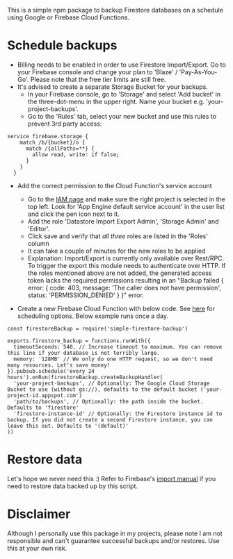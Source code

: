 This is a simple npm package to backup Firestore databases on a schedule using Google or Firebase Cloud Functions.

# Schedule backups

- Billing needs to be enabled in order to use Firestore Import/Export. Go to your Firebase console and change your plan to 'Blaze' / 'Pay-As-You-Go'. Please note that the free tier limits are still free.
- It's advised to create a separate Storage Bucket for your backups.
  - In your Firebase console, go to 'Storage' and select 'Add bucket' in the three-dot-menu in the upper right. Name your bucket e.g. 'your-project-backups'.
  - Go to the 'Rules' tab, select your new bucket and use this rules to prevent 3rd party access:

```
service firebase.storage {
    match /b/{bucket}/o {
      match /{allPaths=**} {
        allow read, write: if false;
      }
    }
  }
```

- Add the correct permission to the Cloud Function's service account
  - Go to the [IAM page](https://console.cloud.google.com/iam-admin/iam) and make sure the right project is selected in the top left. Look for 'App Engine default service account' in the user list and click the pen icon next to it.
  - Add the role 'Datastore Import Export Admin', 'Storage Admin' and 'Editor'.
  - Click save and verify that _all three_ roles are listed in the 'Roles' column
  - It can take a couple of minutes for the new roles to be applied
  - Explanation: Import/Export is currently only available over Rest/RPC. To trigger the export this module needs to authenticate over HTTP. If the roles mentioned above are not added, the generated access token lacks the required permissions resulting in an "Backup failed { error: { code: 403, message: 'The caller does not have permission', status: 'PERMISSION_DENIED' } }" error.

- Create a new Firebase Cloud Function with below code. See [here](https://firebase.google.com/docs/functions/schedule-functions) for scheduling options. Below example runs once a day.

```
const firestoreBackup = require('simple-firestore-backup')

exports.firestore_backup = functions.runWith({
  timeoutSeconds: 540, // Increase timeout to maximum. You can remove this line if your database is not terribly large.
  memory: '128MB' // We only do one HTTP request, so we don't need many resources. Let's save money!
}).pubsub.schedule('every 24 hours').onRun(firestoreBackup.createBackupHandler(
  'your-project-backups', // Optionally: The Google Cloud Storage Bucket to use (without gs://), defaults to the default bucket ('your-project-id.appspot.com')
  'path/to/backups', // Optionally: the path inside the bucket. Defaults to 'firestore'
  'firestore-instance-id' // Optionally: the Firestore instance id to backup. If you did not create a second Firestore instance, you can leave this out. Defaults to '(default)'
))
```

# Restore data
Let's hope we never need this :) Refer to Firebase's [import manual](https://firebase.google.com/docs/firestore/manage-data/export-import#import_data) if you need to restore data backed up by this script.

# Disclaimer
Although I personally use this package in my projects, please note I am not responsible and can't guarantee successful backups and/or restores. Use this at your own risk.
